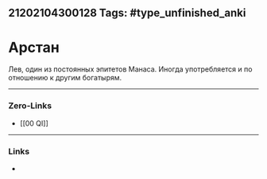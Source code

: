 21202104300128
Tags: #type_unfinished_anki 
---
# Арстан

Лев, один из постоянных эпитетов Манаса. Иногда употребляется и по отношению к другим богатырям.&nbsp;

---
### Zero-Links
- [[00 QI]]
---
### Links
-